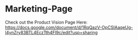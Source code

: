 # Marketing-Page
Check out the Product Vision Page Here: https://docs.google.com/document/d/1RqQazV-OpCSIAaqeUg-l4ynZry83BTL4EczTth4Fl9c/edit?usp=sharing

